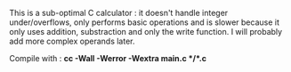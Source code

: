 This is a sub-optimal C calculator : it doesn't handle integer under/overflows, only performs basic operations and is slower because it only uses addition, substraction and only the write function.
I will probably add more complex operands later.

Compile with : __cc -Wall -Werror -Wextra main.c */\*.c__
